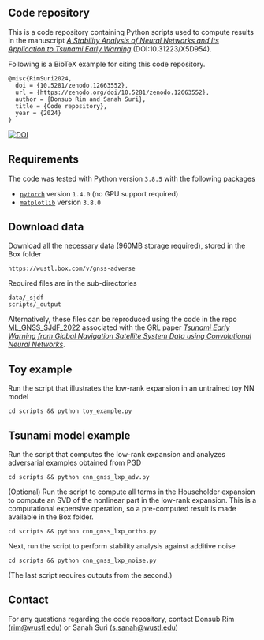 ## Code repository 

This is a code repository containing Python scripts used to compute results in
the manuscript [*A Stability Analysis of Neural Networks and Its Application to
Tsunami Early Warning*](https://doi.org/10.31223/X5D954) (DOI:10.31223/X5D954).

Following is a BibTeX example for citing this code repository.
```
@misc{RimSuri2024,
  doi = {10.5281/zenodo.12663552},
  url = {https://zenodo.org/doi/10.5281/zenodo.12663552},
  author = {Donsub Rim and Sanah Suri},
  title = {Code repository},
  year = {2024}
}
```
[![DOI](https://zenodo.org/badge/824469379.svg)](https://zenodo.org/doi/10.5281/zenodo.12663552)

## Requirements

The code was tested with Python version ``3.8.5`` with the following packages

- [``pytorch``](https://pytorch.org) version ``1.4.0`` (no GPU support required)
- [``matplotlib``](https://matplotlib.org) version ``3.8.0``

## Download data

Download all the necessary data (960MB storage required), stored in the Box
folder
```
https://wustl.box.com/v/gnss-adverse
```
Required files are in the sub-directories
```
data/_sjdf
scripts/_output
```
Alternatively, these files can be reproduced using the code in the repo [ML_GNSS_SJdF_2022](https://github.com/dsrim/ML_GNSS_SJdF_2022) associated with the GRL paper
[*Tsunami Early Warning from Global Navigation Satellite System Data using Convolutional Neural Networks*](https://doi.org/10.1029/2022GL099511).


## Toy example
Run the script that illustrates the low-rank expansion in an untrained toy NN model
```
cd scripts && python toy_example.py
```

## Tsunami model example

Run the script that computes the low-rank expansion and analyzes adversarial
examples obtained from PGD
```
cd scripts && python cnn_gnss_lxp_adv.py
```
(Optional) Run the script to compute all terms in the Householder expansion to
compute an SVD of the nonlinear part in the low-rank expansion. This is a
computational expensive operation, so a pre-computed result is made available in
the Box folder.
```
cd scripts && python cnn_gnss_lxp_ortho.py
```
Next, run the script to perform stability analysis against additive noise
```
cd scripts && python cnn_gnss_lxp_noise.py
```
(The last script requires outputs from the second.)

## Contact

For any questions regarding the code repository, contact
Donsub Rim (rim@wustl.edu) or Sanah Suri (s.sanah@wustl.edu)